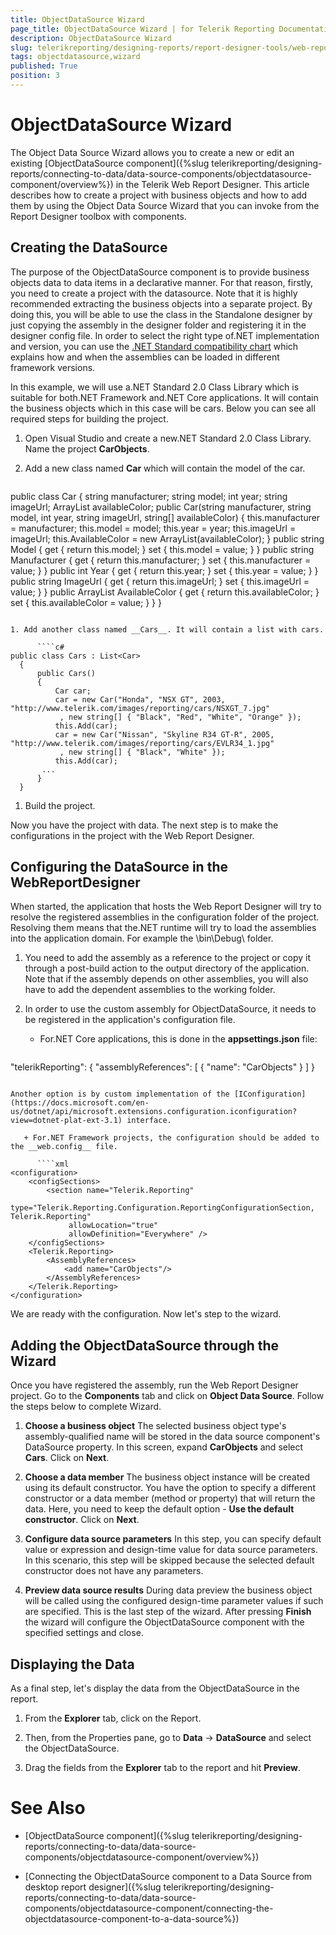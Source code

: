 ```yaml
---
title: ObjectDataSource Wizard
page_title: ObjectDataSource Wizard | for Telerik Reporting Documentation
description: ObjectDataSource Wizard
slug: telerikreporting/designing-reports/report-designer-tools/web-report-designer/tools/objectdatasource-wizard
tags: objectdatasource,wizard
published: True
position: 3
---
```


# ObjectDataSource Wizard

The Object Data Source Wizard allows you to create a new or edit an existing [ObjectDataSource component]({%slug telerikreporting/designing-reports/connecting-to-data/data-source-components/objectdatasource-component/overview%}) in the Telerik Web Report Designer. This article describes how to create a project with business objects and how to add them by using the  Object Data Source Wizard that you can invoke from the Report Designer toolbox with components. 

## Creating the DataSource

The purpose of the ObjectDataSource component is to provide business objects data to data items in a declarative manner. For that reason, firstly, you need to create a project with the datasource. Note that it is highly recommended extracting the business objects into a separate project. By doing this, you will be able to use the class in the Standalone designer by just copying the assembly in the designer folder and registering it in the designer config file. In order to select the right type of.NET implementation and version, you can use the [.NET Standard compatibility chart](https://docs.microsoft.com/en-us/dotnet/standard/net-standard) which explains how and when the assemblies can be loaded in different framework versions. 

In this example, we will use a.NET Standard 2.0 Class Library which is suitable for both.NET Framework and.NET Core applications. It will contain the business objects which in this case will be cars. Below you can see all required steps for building the project. 

1. Open Visual Studio and create a new.NET Standard 2.0 Class Library. Name the project __CarObjects__. 

1. Add a new class named __Car__ which will contain the model of the car. 
    
      ````c#
public class Car
 {
     string manufacturer;
     string model;
     int year;
     string imageUrl;
     ArrayList availableColor;
     public Car(string manufacturer, string model, int year, string imageUrl, string[] availableColor)
     {
         this.manufacturer = manufacturer;
         this.model = model;
         this.year = year;
         this.imageUrl = imageUrl;
         this.AvailableColor = new ArrayList(availableColor);
     }
     public string Model
     {
         get { return this.model; }
         set { this.model = value; }
     }
     public string Manufacturer
     {
         get { return this.manufacturer; }
         set { this.manufacturer = value; }
     }
     public int Year
     {
         get { return this.year; }
         set { this.year = value; }
     }
     public string ImageUrl
     {
         get { return this.imageUrl; }
         set { this.imageUrl = value; }
     }
     public ArrayList AvailableColor
     {
         get { return this.availableColor; }
         set { this.availableColor = value; }
     }
 }
````

1. Add another class named __Cars__. It will contain a list with cars. 
    
      ````c#
public class Cars : List<Car>
  {
      public Cars()
      {
          Car car;
          car = new Car("Honda", "NSX GT", 2003, "http://www.telerik.com/images/reporting/cars/NSXGT_7.jpg"
           , new string[] { "Black", "Red", "White", "Orange" });
          this.Add(car);
          car = new Car("Nissan", "Skyline R34 GT-R", 2005, "http://www.telerik.com/images/reporting/cars/EVLR34_1.jpg"
           , new string[] { "Black", "White" });
          this.Add(car);
       ...
      }
  }
````

1. Build the project. 

Now you have the project with data. The next step is to make the configurations in the project with the Web Report Designer. 

## Configuring the DataSource in the WebReportDesigner

When started, the application that hosts the Web Report Designer will try to resolve the registered assemblies in the configuration folder of the project. Resolving them means that the.NET runtime will try to load the assemblies into the application domain. For example the \bin\Debug\ folder. 

1. You need to add the assembly as a reference to the project or copy it through a post-build action to the output directory of the application. Note that if the assembly depends on other assemblies, you will also have to add the dependent assemblies to the working folder. 

1. In order to use the custom assembly for ObjectDataSource, it needs to be registered in the application's configuration file. 

   + For.NET Core applications, this is done in the __appsettings.json__ file: 
    
      ````js
"telerikReporting": {
    "assemblyReferences": [
       {
         "name": "CarObjects"
       }
  ]
    }
````

Another option is by custom implementation of the [IConfiguration](https://docs.microsoft.com/en-us/dotnet/api/microsoft.extensions.configuration.iconfiguration?view=dotnet-plat-ext-3.1) interface. 

   + For.NET Framework projects, the configuration should be added to the __web.config__ file. 
    
      ````xml
<configuration>
    <configSections>
        <section name="Telerik.Reporting"
             type="Telerik.Reporting.Configuration.ReportingConfigurationSection, Telerik.Reporting"
             allowLocation="true"
             allowDefinition="Everywhere" />
    </configSections>
    <Telerik.Reporting>
        <AssemblyReferences>
            <add name="CarObjects"/>
        </AssemblyReferences>
    </Telerik.Reporting>
</configuration>
````

We are ready with the configuration. Now let's step to the wizard. 

## Adding the ObjectDataSource through the Wizard

Once you have registered the assembly, run the Web Report Designer project. Go to the __Components__ tab and click on __Object Data Source__. Follow the steps below to complete Wizard. 

1. __Choose a business object__ The selected business object type's assembly-qualified name will be stored in the data source component's DataSource property. In this screen, expand __CarObjects__ and select __Cars__. Click on __Next__. 

1. __Choose a data member__ The business object instance will be created using its default constructor. You have the option to specify a different constructor or a data member (method or property) that will return the data. Here, you need to keep the default option - __Use the default constructor__. Click on __Next__. 

1. __Configure data source parameters__ In this step, you can specify default value or expression and design-time value for data source parameters. In this scenario, this step will be skipped because the selected default constructor does not have any parameters. 

1. __Preview data source results__ During data preview the business object will be called using the configured design-time parameter values if such are specified. This is the last step of the wizard. After pressing __Finish__ the wizard will configure the ObjectDataSource component with the specified settings and close. 

## Displaying the Data

As a final step, let's display the data from the ObjectDataSource in the report. 

1. From the __Explorer__ tab, click on the Report. 

1. Then, from the Properties pane, go to __Data__ -> __DataSource__ and select the ObjectDataSource. 

1. Drag the fields from the __Explorer__ tab to the report and hit  __Preview__. 


# See Also

* [ObjectDataSource component]({%slug telerikreporting/designing-reports/connecting-to-data/data-source-components/objectdatasource-component/overview%})
 
* [Connecting the ObjectDataSource component to a Data Source from desktop report designer]({%slug telerikreporting/designing-reports/connecting-to-data/data-source-components/objectdatasource-component/connecting-the-objectdatasource-component-to-a-data-source%})

